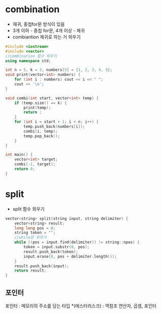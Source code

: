 # combination
* 재귀, 중첩for문 방식이 있음
* 3개 이하 - 중첩 for문, 4개 이상 - 재귀
* combiantion 재귀로 하는 거 외우기
```cpp
#include <iostream>
#include <vector>
//combination 함수 외우기
using namespace std;

int n = 5, k = 3, numbers[5] = {1, 2, 3, 4, 5};
void print(vector<int> numbers) {
    for (int i : numbers) cout << i << " ";
    cout << '\n';
}

void combi(int start, vector<int> temp) {
    if (temp.size() == k) {
        print(temp);
        return ;
    }
    for (int i = start + 1; i < n; i++) {
        temp.push_back(numbers[i]);
        combi(i, temp);
        temp.pop_back();
    }
}

int main() {
    vector<int> target;
    combi(-1, target);
    return 0;
}
```

# split
* split 함수 외우기
```cpp
vector<string> split(string input, string delimiter) {
    vector<string> result;
    long long pos = 0;
    string token = "";
    //while문 외우기
    while ((pos = input.find(delimiter)) != string::npos) {
        token = input.substr(0, pos);
        result.push_back(token);
        input.erase(0, pos + delimiter.length());
    }
    result.push_back(input);
    return result;
}
```

## 포인터
포인터 : 메모리의 주소를 담는 타입
*(에스터리스크) : 역참조 연산자, 곱셈, 포인터